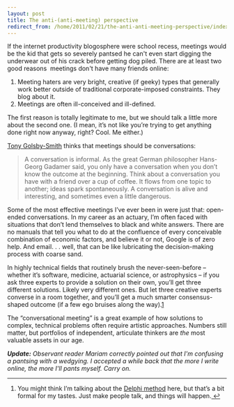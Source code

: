 ```yaml
---
layout: post
title: The anti-(anti-meeting) perspective
redirect_from: /home/2011/02/21/the-anti-anti-meeting-perspective/index.html
---
```

<p>If the internet productivity blogosphere were school recess, meetings would be the kid that gets so severely pantsed he can't even start digging the underwear out of his crack before getting dog piled.
There are at least two good reasons  meetings don't have many friends online:</p>
<ol>
<li>Meeting haters are very bright, creative (if geeky) types that generally work better outside of traditional corporate-imposed constraints. They blog about it.</li>
<li>Meetings are often ill-conceived and ill-defined.</li>
</ol>
<p>The first reason is totally legitimate to me, but we should talk a little more about the second one. (I mean, it’s not like you’re trying to get anything done right now anyway, right? Cool. Me either.)</p>
<p><a href="http://blogs.hbr.org/cs/2011/02/hold_conversations_not_meeting.html">Tony Golsby-Smith</a> thinks that meetings should be conversations:</p>
<blockquote><p>A conversation is informal. As the great German philosopher Hans-Georg Gadamer said, you only have a conversation when you don’t know the outcome at the beginning. Think about a conversation you have with a friend over a cup of coffee. It flows from one topic to another; ideas spark spontaneously. A conversation is alive and interesting, and sometimes even a little dangerous.</p></blockquote>
<p>Some of the most effective meetings I’ve ever been in were just that: open-ended conversations. In my career as an actuary, I’m often faced with situations that don’t lend themselves to black and white answers. There are no manuals that tell you what to do at the confluence of every conceivable combination of economic factors, and believe it or not, Google is of zero help. And email. . . well, that can be like lubricating the decision-making process with coarse sand.</p>
<p>In highly technical fields that routinely brush the never-seen-before – whether it’s software, medicine, actuarial science, or astrophysics – if you ask three experts to provide a solution on their own, you’ll get three different solutions. Likely very different ones. But let three creative experts converse in a room together, and you’ll get a much smarter consensus-shaped outcome (if a few ego bruises along the way).<a id="fnref:f1" class="footnote" title="see footnote" href="#fn:f1">1</a></p>
<p>The “conversational meeting” is a great example of how solutions to complex, technical problems often require artistic approaches. Numbers still matter, but portfolios of independent, articulate thinkers are <em>the</em> most valuable assets in our age.</p>
<p><em><strong>Update:</strong> Observant reader Mariam correctly pointed out that I'm confusing a pantsing with a wedgying. I accepted a while back that the more I write online, the more I'll pants myself. Carry on.</em></p>
<div class="footnotes">
<hr />
<ol>
<li id="fn:f1">You might think I’m talking about the <a href="http://en.wikipedia.org/wiki/Delphi_method">Delphi method</a> here, but that’s a bit formal for my tastes. Just make people talk, and things will happen.<a class="reversefootnote" title="return to article" href="#fnref:f1"> ↩</a></li>
</ol>
</div>

